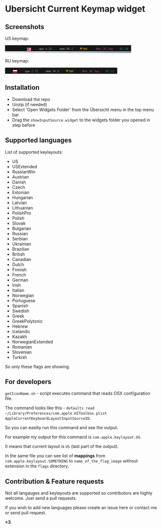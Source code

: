 Ubersicht Current Keymap widget
===============================

Screenshots
-----------
US keymap:

![screenshot 1](./screenshot1.png)

RU keymap:

![screenshot 2](./screenshot2.png)

Installation
------------

* Download the repo
* Unzip (if needed)
* Select 'Open Widgets Folder' from the Übersicht menu in the top menu bar
* Drag the `showInputSource.widget` to the widgets folder you opened in step before

Supported languages
----

List of supported keylayouts: 

* US
* USExtended
* RussianWin
* Austrian
* Danish
* Czech
* Estonian
* Hungarian
* Latvian
* Lithuanian
* PolishPro
* Polish
* Slovak
* Bulgarian
* Russian
* Serbian
* Ukrainian
* Brazilian
* British
* Canadian
* Dutch
* Finnish
* French
* German
* Irish
* Italian
* Norwegian
* Portuguese
* Spanish
* Swedish
* Greek
* GreekPolytonic
* Hebrew
* Icelandic
* Kazakh
* NorwegianExtended
* Romanian
* Slovenian
* Turkish

So only these flags are showing. 


For developers
-------------

`getIconName.sh` - script executes command that reads OSX configuration file. 

The command looks like this - `defaults read ~/Library/Preferences/com.apple.HIToolbox.plist AppleCurrentKeyboardLayoutInputSourceID`.

So you can easiliy run this command and see the output. 

For example my output for this command is `com.apple.keylayout.US`. 

It means that current layout is `US` (last part of the output). 

In the same file you can see list of **mappings** from `com.apple.keylayout.SOMETHING` to `name_of_the_flag_image` without extension in the `flags` directory. 


Contribution & Feature requests
-------------------------------
Not all langauges and keylayouts are supported so
contributors are highly welcome. Just send a pull requests. 

If you wish to add new languages please create an issue here 
or contact me or send pull request. 


**<3**
